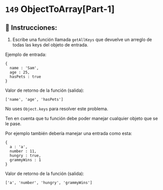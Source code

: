 # `149` ObjectToArray[Part-1]

## 📝 Instrucciones:

1. Escribe una función llamada `getAllKeys` que devuelve un arreglo de todas las keys del objeto de entrada. 

Ejemplo de entrada:

```Js
{
  name : 'Sam',
  age : 25,
  hasPets : true
}
```
Valor de retorno de la función (salida):

```Js
['name', 'age', 'hasPets']
```
No uses `Object.keys` para resolver este problema.

Ten en cuenta que tu función debe poder manejar cualquier objeto que se le pase.

Por ejemplo también debería manejar una entrada como esta:

```Js
{
  a : 'a',
  number : 11,
  hungry : true,
  grammyWins : 1
}
```
Valor de retorno de la función (salida):

```Js
['a', 'number', 'hungry', 'grammyWins']
```